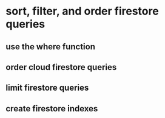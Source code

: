# sort, filter, and order firestore queries

## use the where function

## order cloud firestore queries

## limit firestore queries

## create firestore indexes